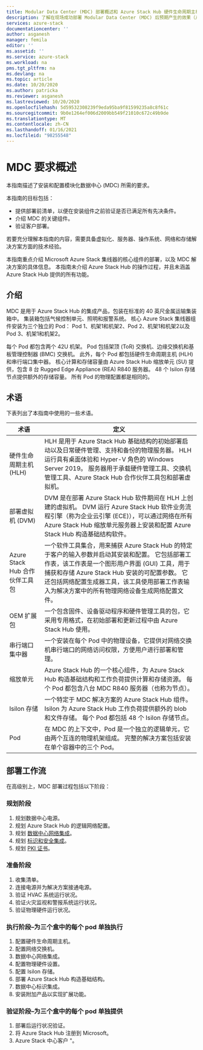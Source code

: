 ```yaml
---
title: Modular Data Center (MDC) 部署概述和 Azure Stack Hub 硬件生命周期主机 (HLH) 管理服务器的设置 | Microsoft Docs
description: 了解在现场成功部署 Modular Data Center (MDC) 后预期产生的效果（从规划到部署后）。
services: azure-stack
documentationcenter: ''
author: asganesh
manager: femila
editor: ''
ms.assetid: ''
ms.service: azure-stack
ms.workload: na
pms.tgt_pltfrm: na
ms.devlang: na
ms.topic: article
ms.date: 10/20/2020
ms.author: patricka
ms.reviewer: asganesh
ms.lastreviewed: 10/20/2020
ms.openlocfilehash: 5d59532308239f9eda95ba9f81599235a8c8f61c
ms.sourcegitcommit: 9b0e1264ef006d2009bb549f21010c672c49b9de
ms.translationtype: MT
ms.contentlocale: zh-CN
ms.lasthandoff: 01/16/2021
ms.locfileid: "98255548"
---
```

# <a name="mdc-requirements-overview"></a>MDC 要求概述

本指南描述了安装和配置模块化数据中心 (MDC) 所需的要求。 

本指南的目标包括：

- 提供部署前清单，以便在安装组件之前验证是否已满足所有先决条件。
- 介绍 MDC 的关键组件。
- 验证客户部署。

若要充分理解本指南的内容，需要具备虚拟化、服务器、操作系统、网络和存储解决方案方面的技术经验。 

本指南重点介绍 Microsoft Azure Stack 集线器的核心组件的部署，以及 MDC 解决方案的具体信息。 本指南未介绍 Azure Stack Hub 的操作过程，并且未涵盖 Azure Stack Hub 提供的所有功能。 

## <a name="introduction"></a>介绍

MDC 是用于 Azure Stack Hub 的集成产品，包装在标准的 40 英尺金属运输集装箱中。 集装箱包括气候控制单元、照明和报警系统。 核心 Azure Stack 集线器组件安装为三个独立的 Pod： Pod 1、机架1和机架2、Pod 2、机架1和机架2以及 Pod 3、机架1和机架2。

每个 Pod 都包含两个 42U 机架。 Pod 包括架顶 (ToR) 交换机、边缘交换机和基板管理控制器 (BMC) 交换机。 此外，每个 Pod 都包括硬件生命周期主机 (HLH) 和串行端口集中器。 核心计算和存储容量由 Azure Stack Hub 缩放单元 (SU) 提供，包含 8 台 Rugged Edge Appliance (REA) R840 服务器。 48 个 Isilon 存储节点提供额外的存储容量。 所有 Pod 的物理配置都是相同的。

## <a name="terminology"></a>术语

下表列出了本指南中使用的一些术语。

|术语    |定义 |
|-------|-----------|
|硬件生命周期主机 (HLH)|    HLH 是用于 Azure Stack Hub 基础结构的初始部署启动以及日常硬件管理、支持和备份的物理服务器。 HLH 运行具有桌面体验和 Hyper-V 角色的 Windows Server 2019。 服务器用于承载硬件管理工具、交换机管理工具、Azure Stack Hub 合作伙伴工具包和部署虚拟机。 |
|部署虚拟机 (DVM)|    DVM 是在部署 Azure Stack Hub 软件期间在 HLH 上创建的虚拟机。 DVM 运行 Azure Stack Hub 软件业务流程引擎（称为企业云引擎 (ECE)），可以通过网络在所有 Azure Stack Hub 缩放单元服务器上安装和配置 Azure Stack Hub 构造基础结构软件。|
|Azure Stack Hub 合作伙伴工具包|    一个软件工具集合，用来捕获 Azure Stack Hub 的特定于客户的输入参数并启动其安装和配置。 它包括部署工作表，该工作表是一个图形用户界面 (GUI) 工具，用于捕获和存储 Azure Stack Hub 安装的可配置参数。 它还包括网络配置生成器工具，该工具使用部署工作表输入为解决方案中的所有物理网络设备生成网络配置文件。|
|OEM 扩展包    |一个包含固件、设备驱动程序和硬件管理工具的包，它采用专用格式，在初始部署和更新过程中由 Azure Stack Hub 使用。|
|串行端口集中器    |一个安装在每个 Pod 中的物理设备，它提供对网络交换机串行端口的网络访问权限，方便用户进行部署和管理。|
|缩放单元    |Azure Stack Hub 的一个核心组件，为 Azure Stack Hub 构造基础结构和工作负荷提供计算和存储资源。 每个 Pod 都包含八台 MDC R840 服务器（也称为节点）。|
|Isilon 存储 |    一个特定于 MDC 解决方案的 Azure Stack Hub 组件。 Isilon 为 Azure Stack Hub 工作负荷提供额外的 blob 和文件存储。 每个 Pod 都包括 48 个 Isilon 存储节点。|
|Pod    |在 MDC 的上下文中，Pod 是一个独立的逻辑单元，它由两个互连的物理机架组成。 完整的解决方案包括安装在单个容器中的三个 Pod。|

## <a name="deployment-workflow"></a>部署工作流

在高级别上，MDC 部署过程包括以下阶段：

### <a name="planning-phase"></a>规划阶段
1. 规划数据中心电源。
1. 规划 Azure Stack Hub 的逻辑网络配置。
1. 规划 [数据中心网络集成](../operator/azure-stack-network.md)。
1. 规划 [标识和安全集成](/azure/security/fundamentals/identity-management-best-practices)。
1. 规划 [PKI 证书](../operator/azure-stack-pki-certs.md)。

### <a name="preparation-phase"></a>准备阶段
1. 收集清单。
1. 连接电源并为解决方案接通电源。
1. 验证 HVAC 系统运行状况。
1. 验证火灾监视和警报系统运行状况。
1. 验证物理硬件运行状况。

### <a name="execution-phase--separately-for-each-of-the-three-pods"></a>执行阶段–为三个盒中的每个 pod 单独执行
1. 配置硬件生命周期主机。
1. 配置网络交换机。
1. 数据中心网络集成。
1. 配置物理硬件设置。
1. 配置 Isilon 存储。
1. 部署 Azure Stack Hub 构造基础结构。
1. 数据中心标识集成。
1. 安装附加产品以实现扩展功能。

### <a name="validation-phase--separately-for-each-of-the-three-pods"></a>验证阶段–为三个盒中的每个 pod 单独提供
1. 部署后运行状况验证。
1. 将 Azure Stack Hub 注册到 Microsoft。
1. Azure Stack 中心客户 "。
